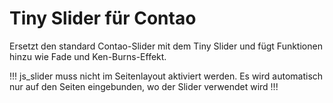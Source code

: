 # Tiny Slider für Contao
Ersetzt den standard Contao-Slider mit dem Tiny Slider und fügt Funktionen hinzu wie Fade und Ken-Burns-Effekt.

!!! js_slider muss nicht im Seitenlayout aktiviert werden. Es wird automatisch nur auf den Seiten eingebunden, wo der Slider verwendet wird !!!
